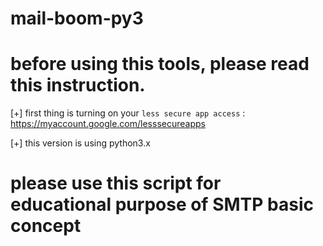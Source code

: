 # mail-boom-py3

# before using this tools, please read this instruction.

[+] first thing is turning on your ```less secure app access``` : https://myaccount.google.com/lesssecureapps

[+] this version is using python3.x

<h1> please use this script for educational purpose of SMTP basic concept </h1>
